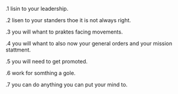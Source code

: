 .1 lisin to your leadership.

.2 lisen to your standers thoe it is not always right. 

.3 you will whant to praktes facing movements.

.4 you will whant to also now your general orders and your mission stattment.

.5 you will need to get promoted.

.6 work for somthing a gole.

.7 you can do anything you can put your mind to.

